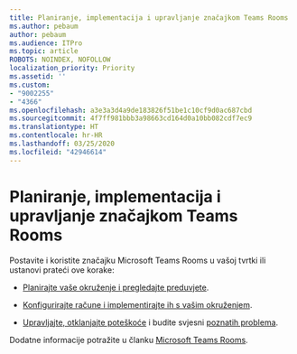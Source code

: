 ```yaml
---
title: Planiranje, implementacija i upravljanje značajkom Teams Rooms
ms.author: pebaum
author: pebaum
ms.audience: ITPro
ms.topic: article
ROBOTS: NOINDEX, NOFOLLOW
localization_priority: Priority
ms.assetid: ''
ms.custom:
- "9002255"
- "4366"
ms.openlocfilehash: a3e3a3d4a9de183826f51be1c10cf9d0ac687cbd
ms.sourcegitcommit: 4f7ff981bbb3a98663cd164d0a10bb082cdf7ec9
ms.translationtype: HT
ms.contentlocale: hr-HR
ms.lasthandoff: 03/25/2020
ms.locfileid: "42946614"
---
```

# <a name="plan-deploy-and-manage-teams-rooms"></a>Planiranje, implementacija i upravljanje značajkom Teams Rooms

Postavite i koristite značajku Microsoft Teams Rooms u vašoj tvrtki ili ustanovi prateći ove korake: 

- [Planirajte vaše okruženje i pregledajte preduvjete](https://docs.microsoft.com/microsoftteams/rooms/rooms-plan).

- [Konfigurirajte račune i implementirajte ih s vašim okruženjem](https://docs.microsoft.com/microsoftteams/rooms/rooms-deploy).

- [Upravljajte, otklanjajte poteškoće](https://docs.microsoft.com/microsoftteams/rooms/rooms-manage#troubleshooting) i budite svjesni [poznatih problema](https://docs.microsoft.com/microsoftteams/rooms/known-issues). 

Dodatne informacije potražite u članku [Microsoft Teams Rooms](https://docs.microsoft.com/microsoftteams/rooms/).
